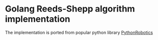 # Golang Reeds-Shepp algorithm implementation

The implementation is ported from popular python library [PythonRobotics](https://github.com/AtsushiSakai/PythonRobotics)